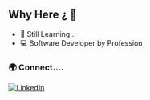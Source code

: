 ## Why Here ¿ 🤔

- 🔭 Still Learning...
- 💻 Software Developer by Profession

### 🌍 Connect....
[![LinkedIn](https://img.shields.io/badge/LinkedIn-blue?style=flat&logo=linkedin)](https://www.linkedin.com/in/sahil-mandaliya/)  

  


<!--
**Sahil-Mandaliya/Sahil-Mandaliya** is a ✨ _special_ ✨ repository because its `README.md` (this file) appears on your GitHub profile.

Here are some ideas to get you started:

- 🔭 I’m currently working on ...
- 🌱 I’m currently learning ...
- 👯 I’m looking to collaborate on ...
- 🤔 I’m looking for help with ...
- 💬 Ask me about ...
- 📫 How to reach me: ...
- 😄 Pronouns: ...
- ⚡ Fun fact: ...
-->

